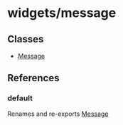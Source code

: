 # widgets/message

## Classes

- [Message](widgets.message.Class.Message.md)

## References

### default

Renames and re-exports [Message](widgets.message.Class.Message.md)
